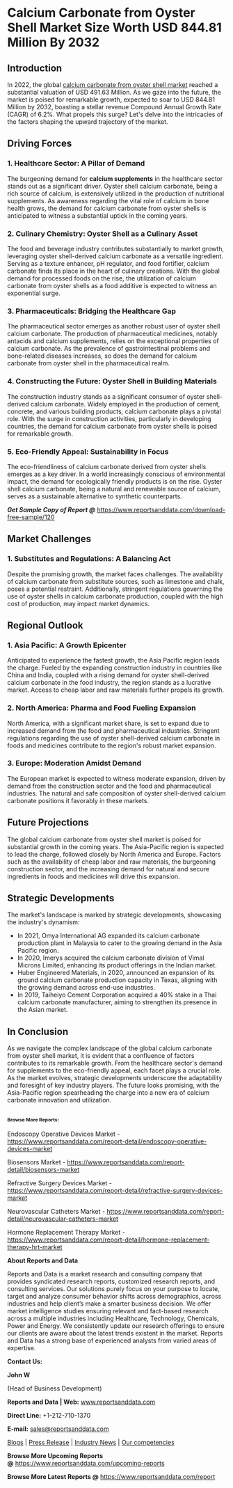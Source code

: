 # Calcium Carbonate from Oyster Shell Market  Size Worth USD 844.81 Million By 2032

<h2>Introduction</h2>
<p>In 2022, the global <a href="https://www.reportsanddata.com/report-detail/calcium-carbonate-from-oyster-shell-market">calcium carbonate from oyster shell market</a> reached a substantial valuation of USD 491.63 Million. As we gaze into the future, the market is poised for remarkable growth, expected to soar to USD 844.81 Million by 2032, boasting a stellar revenue Compound Annual Growth Rate (CAGR) of 6.2%. What propels this surge? Let's delve into the intricacies of the factors shaping the upward trajectory of the market.</p>
<h2>Driving Forces</h2>
<h3>1. Healthcare Sector: A Pillar of Demand</h3>
<p>The burgeoning demand for <strong>calcium supplements</strong> in the healthcare sector stands out as a significant driver. Oyster shell calcium carbonate, being a rich source of calcium, is extensively utilized in the production of nutritional supplements. As awareness regarding the vital role of calcium in bone health grows, the demand for calcium carbonate from oyster shells is anticipated to witness a substantial uptick in the coming years.</p>
<h3>2. Culinary Chemistry: Oyster Shell as a Culinary Asset</h3>
<p>The food and beverage industry contributes substantially to market growth, leveraging oyster shell-derived calcium carbonate as a versatile ingredient. Serving as a texture enhancer, pH regulator, and food fortifier, calcium carbonate finds its place in the heart of culinary creations. With the global demand for processed foods on the rise, the utilization of calcium carbonate from oyster shells as a food additive is expected to witness an exponential surge.</p>
<h3>3. Pharmaceuticals: Bridging the Healthcare Gap</h3>
<p>The pharmaceutical sector emerges as another robust user of oyster shell calcium carbonate. The production of pharmaceutical medicines, notably antacids and calcium supplements, relies on the exceptional properties of calcium carbonate. As the prevalence of gastrointestinal problems and bone-related diseases increases, so does the demand for calcium carbonate from oyster shell in the pharmaceutical realm.</p>
<h3>4. Constructing the Future: Oyster Shell in Building Materials</h3>
<p>The construction industry stands as a significant consumer of oyster shell-derived calcium carbonate. Widely employed in the production of cement, concrete, and various building products, calcium carbonate plays a pivotal role. With the surge in construction activities, particularly in developing countries, the demand for calcium carbonate from oyster shells is poised for remarkable growth.</p>
<h3>5. Eco-Friendly Appeal: Sustainability in Focus</h3>
<p>The eco-friendliness of calcium carbonate derived from oyster shells emerges as a key driver. In a world increasingly conscious of environmental impact, the demand for ecologically friendly products is on the rise. Oyster shell calcium carbonate, being a natural and renewable source of calcium, serves as a sustainable alternative to synthetic counterparts.</p>
<p><em><strong>Get Sample Copy of Report @</strong></em>&nbsp;<a href="https://www.reportsanddata.com/download-free-sample/120">https://www.reportsanddata.com/download-free-sample/120</a></p>
<h2>Market Challenges</h2>
<h3>1. Substitutes and Regulations: A Balancing Act</h3>
<p>Despite the promising growth, the market faces challenges. The availability of calcium carbonate from substitute sources, such as limestone and chalk, poses a potential restraint. Additionally, stringent regulations governing the use of oyster shells in calcium carbonate production, coupled with the high cost of production, may impact market dynamics.</p>
<h2>Regional Outlook</h2>
<h3>1. Asia Pacific: A Growth Epicenter</h3>
<p>Anticipated to experience the fastest growth, the Asia Pacific region leads the charge. Fueled by the expanding construction industry in countries like China and India, coupled with a rising demand for oyster shell-derived calcium carbonate in the food industry, the region stands as a lucrative market. Access to cheap labor and raw materials further propels its growth.</p>
<h3>2. North America: Pharma and Food Fueling Expansion</h3>
<p>North America, with a significant market share, is set to expand due to increased demand from the food and pharmaceutical industries. Stringent regulations regarding the use of oyster shell-derived calcium carbonate in foods and medicines contribute to the region's robust market expansion.</p>
<h3>3. Europe: Moderation Amidst Demand</h3>
<p>The European market is expected to witness moderate expansion, driven by demand from the construction sector and the food and pharmaceutical industries. The natural and safe composition of oyster shell-derived calcium carbonate positions it favorably in these markets.</p>
<h2>Future Projections</h2>
<p>The global calcium carbonate from oyster shell market is poised for substantial growth in the coming years. The Asia-Pacific region is expected to lead the charge, followed closely by North America and Europe. Factors such as the availability of cheap labor and raw materials, the burgeoning construction sector, and the increasing demand for natural and secure ingredients in foods and medicines will drive this expansion.</p>
<h2>Strategic Developments</h2>
<p>The market's landscape is marked by strategic developments, showcasing the industry's dynamism:</p>
<ul>
<li>In 2021, Omya International AG expanded its calcium carbonate production plant in Malaysia to cater to the growing demand in the Asia Pacific region.</li>
<li>In 2020, Imerys acquired the calcium carbonate division of Vimal Microns Limited, enhancing its product offerings in the Indian market.</li>
<li>Huber Engineered Materials, in 2020, announced an expansion of its ground calcium carbonate production capacity in Texas, aligning with the growing demand across end-use industries.</li>
<li>In 2019, Taiheiyo Cement Corporation acquired a 40% stake in a Thai calcium carbonate manufacturer, aiming to strengthen its presence in the Asian market.</li>
</ul>
<h2>In Conclusion</h2>
<p>As we navigate the complex landscape of the global calcium carbonate from oyster shell market, it is evident that a confluence of factors contributes to its remarkable growth. From the healthcare sector's demand for supplements to the eco-friendly appeal, each facet plays a crucial role. As the market evolves, strategic developments underscore the adaptability and foresight of key industry players. The future looks promising, with the Asia-Pacific region spearheading the charge into a new era of calcium carbonate innovation and utilization.</p>
<h2><strong style="font-size: 11px;">Browse More Reports:</strong></h2>
<p>Endoscopy Operative Devices Market - <a href="https://www.reportsanddata.com/report-detail/endoscopy-operative-devices-market">https://www.reportsanddata.com/report-detail/endoscopy-operative-devices-market</a></p>
<p>Biosensors Market - <a href="https://www.reportsanddata.com/report-detail/biosensors-market">https://www.reportsanddata.com/report-detail/biosensors-market</a></p>
<p>Refractive Surgery Devices Market - <a href="https://www.reportsanddata.com/report-detail/refractive-surgery-devices-market">https://www.reportsanddata.com/report-detail/refractive-surgery-devices-market</a></p>
<p>Neurovascular Catheters Market - <a href="https://www.reportsanddata.com/report-detail/neurovascular-catheters-market">https://www.reportsanddata.com/report-detail/neurovascular-catheters-market</a></p>
<p>Hormone Replacement Therapy Market - <a href="https://www.reportsanddata.com/report-detail/hormone-replacement-therapy-hrt-market">https://www.reportsanddata.com/report-detail/hormone-replacement-therapy-hrt-market</a></p>
<p><strong>About Reports and Data</strong></p>
<p>Reports and Data is a market research and consulting company that provides syndicated research reports, customized research reports, and consulting services. Our solutions purely focus on your purpose to locate, target and analyze consumer behavior shifts across demographics, across industries and help client&rsquo;s make a smarter business decision. We offer market intelligence studies ensuring relevant and fact-based research across a multiple industries including Healthcare, Technology, Chemicals, Power and Energy. We consistently update our research offerings to ensure our clients are aware about the latest trends existent in the market. Reports and Data has a strong base of experienced analysts from varied areas of expertise.</p>
<p><strong>Contact Us:</strong></p>
<p><strong>John W</strong></p>
<p>(Head of Business Development)</p>
<p><strong>Reports and Data | Web:</strong>&nbsp;<a href="http://www.reportsanddata.com/">www.reportsanddata.com</a></p>
<p><strong>Direct Line:</strong>&nbsp;+1-212-710-1370</p>
<p><strong>E-mail:</strong>&nbsp;<a href="mailto:sales@reportsanddata.com">sales@reportsanddata.com</a></p>
<p><a href="https://www.reportsanddata.com/blogs">Blogs</a>&nbsp;|&nbsp;<a href="https://www.reportsanddata.com/press-release">Press Release</a>&nbsp;|&nbsp;<a href="https://www.reportsanddata.com/market-news">Industry News</a>&nbsp;|&nbsp;<a href="https://www.reportsanddata.com/our-compentances">Our competencies</a></p>
<p><strong>Browse More&nbsp;Upcoming Reports @</strong>&nbsp;<a href="https://www.reportsanddata.com/upcoming-reports">https://www.reportsanddata.com/upcoming-reports</a></p>
<p><strong>Browse More Latest Reports @</strong>&nbsp;<a href="https://www.reportsanddata.com/report">https://www.reportsanddata.com/report</a></p>
